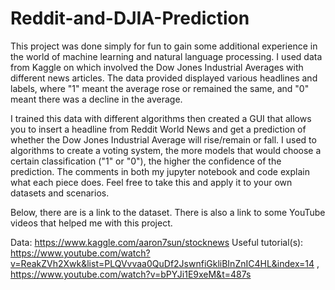 # Reddit-and-DJIA-Prediction
This project was done simply for fun to gain some additional experience in the world of machine learning and natural language processing. I used data from Kaggle on which involved the Dow Jones Industrial Averages with different news articles. The data provided displayed various headlines and labels, where "1" meant the average rose or remained the same, and "0" meant there was a decline in the average.

I trained this data with different algorithms then created  a GUI that allows you to insert a headline from Reddit World News and get a prediction of whether the Dow Jones Industrial Average will rise/remain or fall. I used to algorithms to create a voting system, the more models that would choose a certain classification ("1" or "0"), the higher the confidence of the prediction. The comments in both my jupyter notebook and code explain what each piece does. Feel free to take this and apply it to your own datasets and scenarios.

Below, there are is a link to the dataset. There is also a link to some YouTube videos that helped me with this project.

Data: https://www.kaggle.com/aaron7sun/stocknews
Useful tutorial(s): https://www.youtube.com/watch?v=ReakZVh2Xwk&list=PLQVvvaa0QuDf2JswnfiGkliBInZnIC4HL&index=14 , https://www.youtube.com/watch?v=bPYJi1E9xeM&t=487s
